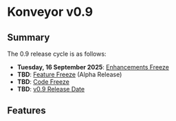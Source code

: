 # Konveyor v0.9

## Summary

The 0.9 release cycle is as follows:

- **Tuesday, 16 September 2025**: [Enhancements Freeze](../release_phases.md#enhancements-freeze)
- **TBD**: [Feature Freeze](../release_phases.md#feature-freeze) (Alpha Release)
- **TBD**: [Code Freeze](../release_phases.md#code-freeze)
- **TBD**: [v0.9 Release Date](../release_phases.md#release-date)

## Features
